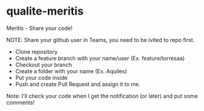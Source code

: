 # qualite-meritis
Meritis - Share your code!

NOTE: Share your github user in Teams, you need to be ivited to repo first.

- Clone repository
- Create a feature branch with your name/user (Ex. feature/torresaa)
- Checkout your branch
- Create a folder with your name (Ex. Aquiles)
- Put your code inside
- Push and create Pull Request and assign it to me. 


Note: I'll check your code when I get the notification (or later) and put some comments!
